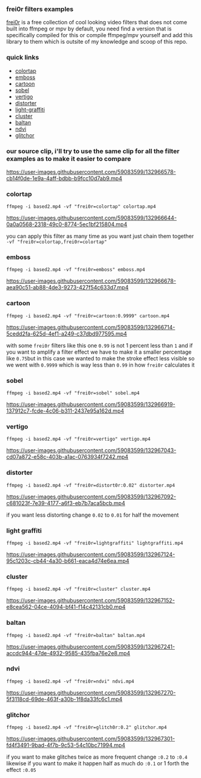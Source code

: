### frei0r filters examples
[frei0r](https://frei0r.dyne.org/) is a free collection of cool looking video filters that does not come built into ffmpeg or mpv by default, 
you need find a version that is specifically compiled for this or compile ffmpeg/mpv yourself and add this library to them
which is outsite of my knowledge and scoop of this repo.

### quick links
 * [colortap](https://github.com/junguler/ffmpeg-examples/blob/main/frei0r%20filters,%20with%20a%20zer0/README.md#colortap)
 * [emboss](https://github.com/junguler/ffmpeg-examples/blob/main/frei0r%20filters,%20with%20a%20zer0/README.md#emboss)
 * [cartoon](https://github.com/junguler/ffmpeg-examples/blob/main/frei0r%20filters,%20with%20a%20zer0/README.md#cartoon)
 * [sobel](https://github.com/junguler/ffmpeg-examples/blob/main/frei0r%20filters,%20with%20a%20zer0/README.md#sobel)
 * [vertigo](https://github.com/junguler/ffmpeg-examples/blob/main/frei0r%20filters,%20with%20a%20zer0/README.md#vertigo)
 * [distorter](https://github.com/junguler/ffmpeg-examples/blob/main/frei0r%20filters,%20with%20a%20zer0/README.md#distorter)
 * [light-graffiti](https://github.com/junguler/ffmpeg-examples/blob/main/frei0r%20filters,%20with%20a%20zer0/README.md#light-graffiti)
 * [cluster](https://github.com/junguler/ffmpeg-examples/blob/main/frei0r%20filters,%20with%20a%20zer0/README.md#cluster)
 * [baltan](https://github.com/junguler/ffmpeg-examples/blob/main/frei0r%20filters,%20with%20a%20zer0/README.md#baltan)
 * [ndvi](https://github.com/junguler/ffmpeg-examples/blob/main/frei0r%20filters,%20with%20a%20zer0/README.md#ndvi)
 * [glitchor](https://github.com/junguler/ffmpeg-examples/blob/main/frei0r%20filters,%20with%20a%20zer0/README.md#glitchor)

### our source clip, i'll try to use the same clip for all the filter examples as to make it easier to compare
https://user-images.githubusercontent.com/59083599/132966578-cb14f0de-1e9a-4aff-bdbb-b9fcc10d7ab9.mp4

### colortap
```
ffmpeg -i based2.mp4 -vf "frei0r=colortap" colortap.mp4
```
https://user-images.githubusercontent.com/59083599/132966644-0a0a0568-2318-49c0-8774-5ec1bf215804.mp4

you can apply this filter as many time as you want just chain them together `-vf "frei0r=colortap,frei0r=colortap"`

### emboss
```
ffmpeg -i based2.mp4 -vf "frei0r=emboss" emboss.mp4
```
https://user-images.githubusercontent.com/59083599/132966678-aea90c51-ab88-4de3-9273-427f54c633d7.mp4

### cartoon
```
ffmpeg -i based2.mp4 -vf "frei0r=cartoon:0.9999" cartoon.mp4
```
https://user-images.githubusercontent.com/59083599/132966714-5cedd2fa-625d-4ef1-a249-c37dbd977595.mp4

with some `frei0r` filters like this one `0.99` is not 1 percent less than `1` and if you want to amplify a filter effect we have to make it a smaller percentage like `0.75`but in this case we wanted to make the stroke effect less visible so we went with `0.9999` which is way less than `0.99` in how `frei0r` calculates it

### sobel
```
ffmpeg -i based2.mp4 -vf "frei0r=sobel" sobel.mp4
```
https://user-images.githubusercontent.com/59083599/132966919-137912c7-fcde-4c06-b311-2437e95a162d.mp4

### vertigo
```
ffmpeg -i based2.mp4 -vf "frei0r=vertigo" vertigo.mp4
```
https://user-images.githubusercontent.com/59083599/132967043-cd07a872-e58c-403b-a1ac-0763934f7242.mp4

### distorter
```
ffmpeg -i based2.mp4 -vf "frei0r=distort0r:0.02" distorter.mp4
```
https://user-images.githubusercontent.com/59083599/132967092-c681023f-7e39-4177-a6f3-eb7b7aca5bcb.mp4

if you want less distorting change `0.02` to `0.01` for half the movement

### light graffiti
```
ffmpeg -i based2.mp4 -vf "frei0r=lightgraffiti" lightgraffiti.mp4
```
https://user-images.githubusercontent.com/59083599/132967124-95c1203c-cb44-4a30-b661-eaca4d74e6ea.mp4

### cluster
```
ffmpeg -i based2.mp4 -vf "frei0r=cluster" cluster.mp4
```
https://user-images.githubusercontent.com/59083599/132967152-e8cea562-04ce-4094-bf41-f14c42131cb0.mp4

### baltan
```
ffmpeg -i based2.mp4 -vf "frei0r=baltan" baltan.mp4
```
https://user-images.githubusercontent.com/59083599/132967241-accdc944-47de-4932-9585-435fba76e2e8.mp4

### ndvi
```
ffmpeg -i based2.mp4 -vf "frei0r=ndvi" ndvi.mp4
```
https://user-images.githubusercontent.com/59083599/132967270-5f3118cd-69de-463f-a30b-1f8da33fc6c1.mp4

### glitchor
```
ffmpeg -i based2.mp4 -vf "frei0r=glitch0r:0.2" glitchor.mp4
```
https://user-images.githubusercontent.com/59083599/132967301-fd4f3491-9bad-4f7b-9c53-54c10bc71994.mp4

if you want to make glitches twice as more frequent change `:0.2` to `:0.4` likewise if you want to make it happen half as much do `:0.1` or 1 forth the effect `:0.05`
